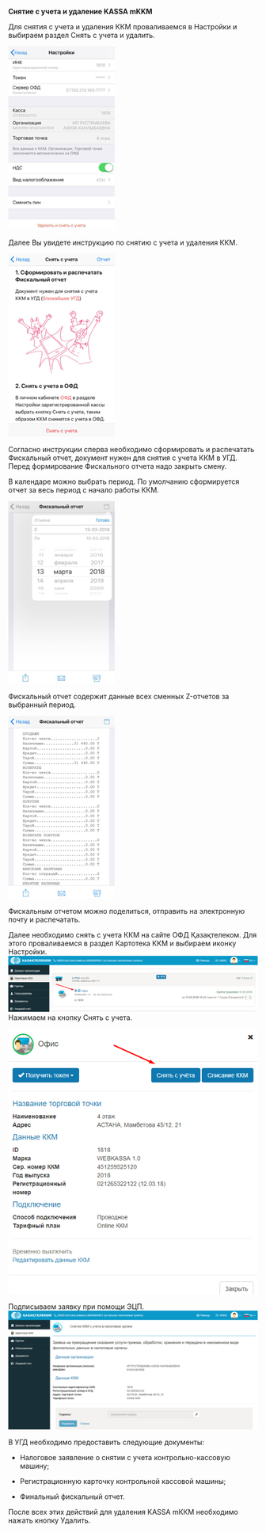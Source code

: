 **Снятие с учета и удаление KASSA mKKM**

Для снятия с учета и удаления ККМ проваливаемся в Настройки и выбираем раздел Снять с учета и удалить.

![](/assets/63.png)

Далее Вы увидете инструкцию по снятию с учета и удаления ККМ.

![](/assets/64.png)

Согласно инструкции сперва необходимо сформировать и распечатать Фискальный отчет, документ нужен для снятия с учета ККМ в УГД. Перед формирование Фискального отчета надо закрыть смену.

В календаре можно выбрать период. По умолчанию сформируется отчет за весь период с начало работы ККМ.

![](/assets/65.png)

Фискальный отчет содержит данные всех сменных Z-отчетов за выбранный период.

![](/assets/66.png)

Фискальным отчетом можно поделиться, отправить на электронную почту и распечатать.

Далее необходимо снять с учета ККМ на сайте ОФД Қазақтелеком. Для этого проваливаемся в раздел Картотека ККМ и выбираем иконку Настройки.![](/assets/67.png)Нажимаем на кнопку Снять с учета.

![](/assets/61.png)

Подписываем заявку при помощи ЭЦП.![](/assets/62.png)

 В УГД необходимо предоставить следующие документы:

* Налоговое заявление о снятии с учета контрольно-кассовую машину;

* Регистрационную карточку контрольной кассовой машины;

* Финальный фискальный отчет.

После всех этих действий для удаления KASSA mККМ необходимо нажать кнопку Удалить.

